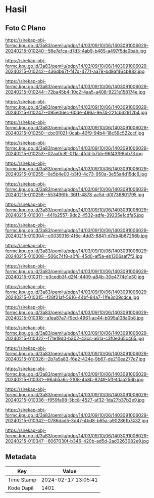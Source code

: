 # Hasil

## Foto C Plano

https://sirekap-obj-formc.kpu.go.id/3a83/pemilu/pdpr/14/03/09/10/06/1403091006029-20240215-010240--56e7e1ca-d7d3-4ab9-b465-a497f5da0bab.jpg

https://sirekap-obj-formc.kpu.go.id/3a83/pemilu/pdpr/14/03/09/10/06/1403091006029-20240215-010242--436db67f-f47d-4771-aa78-bd9af464b882.jpg

https://sirekap-obj-formc.kpu.go.id/3a83/pemilu/pdpr/14/03/09/10/06/1403091006029-20240215-010244--72ba45b4-10c2-4aa5-a408-9221e158174e.jpg

https://sirekap-obj-formc.kpu.go.id/3a83/pemilu/pdpr/14/03/09/10/06/1403091006029-20240215-010247--095e06ec-60de-496a-9e74-221cb62912b4.jpg

https://sirekap-obj-formc.kpu.go.id/3a83/pemilu/pdpr/14/03/09/10/06/1403091006029-20240215-010250--cbc0f021-0cab-40f9-94b4-18c59c522ccf.jpg

https://sirekap-obj-formc.kpu.go.id/3a83/pemilu/pdpr/14/03/09/10/06/1403091006029-20240215-010253--02aa0c8f-011a-4fdd-b7b5-96f43f98bb73.jpg

https://sirekap-obj-formc.kpu.go.id/3a83/pemilu/pdpr/14/03/09/10/06/1403091006029-20240215-010255--0e5b4e00-b3f0-4c73-950a-3e55a4d15dc6.jpg

https://sirekap-obj-formc.kpu.go.id/3a83/pemilu/pdpr/14/03/09/10/06/1403091006029-20240215-010258--553496fb-36f1-4878-ac5d-d0f736801795.jpg

https://sirekap-obj-formc.kpu.go.id/3a83/pemilu/pdpr/14/03/09/10/06/1403091006029-20240215-010301--441b2557-9dc2-4532-adfe-39235e1cdfa5.jpg

https://sirekap-obj-formc.kpu.go.id/3a83/pemilu/pdpr/14/03/09/10/06/1403091006029-20240215-010304--c0039316-4f6e-4dd3-8841-d7db4b67256b.jpg

https://sirekap-obj-formc.kpu.go.id/3a83/pemilu/pdpr/14/03/09/10/06/1403091006029-20240215-010308--506c74f8-a0f8-45d0-af5a-eb1306aaf7f2.jpg

https://sirekap-obj-formc.kpu.go.id/3a83/pemilu/pdpr/14/03/09/10/06/1403091006029-20240215-010311--e3cedb3f-d2f4-4409-a84b-30e4774e1e30.jpg

https://sirekap-obj-formc.kpu.go.id/3a83/pemilu/pdpr/14/03/09/10/06/1403091006029-20240215-010315--f28f21af-5616-44bf-84a7-11fe3c09cdce.jpg

https://sirekap-obj-formc.kpu.go.id/3a83/pemilu/pdpr/14/03/09/10/06/1403091006029-20240215-010318--a1ea87a7-f9cd-4961-ac44-b095a138a0b8.jpg

https://sirekap-obj-formc.kpu.go.id/3a83/pemilu/pdpr/14/03/09/10/06/1403091006029-20240215-010322--f71e19d0-b302-43cc-a61a-c3f0e365c465.jpg

https://sirekap-obj-formc.kpu.go.id/3a83/pemilu/pdpr/14/03/09/10/06/1403091006029-20240215-010326--2b7a5a83-f6e2-424e-9b67-de210ea277e7.jpg

https://sirekap-obj-formc.kpu.go.id/3a83/pemilu/pdpr/14/03/09/10/06/1403091006029-20240215-010331--96ab5a6c-2f08-4b8b-8249-5ffefdaa256b.jpg

https://sirekap-obj-formc.kpu.go.id/3a83/pemilu/pdpr/14/03/09/10/06/1403091006029-20240215-010336--f959fa98-3bc8-4527-af32-1da27b37b2e9.jpg

https://sirekap-obj-formc.kpu.go.id/3a83/pemilu/pdpr/14/03/09/10/06/1403091006029-20240215-010342--0786dad5-3d47-4bd8-b65a-a90286fb7432.jpg

https://sirekap-obj-formc.kpu.go.id/3a83/pemilu/pdpr/14/03/09/10/06/1403091006029-20240215-010347--6067030f-b346-420b-ad5d-2ad3263082e9.jpg


## Metadata

| Key        | Value               |
| ---------- | ------------------- |
| Time Stamp | 2024-02-17 13:05:41 |
| Kode Dapil | 1401                |



